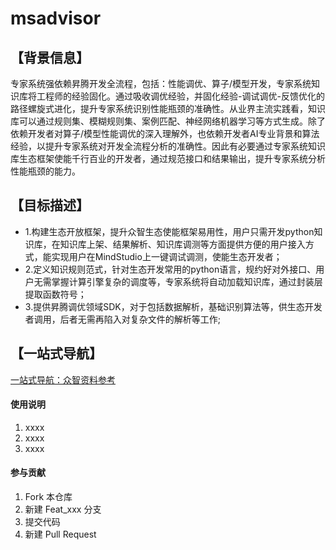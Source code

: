 # msadvisor

##  **【背景信息】** 
  
专家系统强依赖昇腾开发全流程，包括：性能调优、算子/模型开发，专家系统知识库将工程师的经验固化。通过吸收调优经验，并固化经验-调试调优-反馈优化的路径螺旋式进化，提升专家系统识别性能瓶颈的准确性。从业界主流实践看，知识库可以通过规则集、模糊规则集、案例匹配、神经网络机器学习等方式生成。除了依赖开发者对算子/模型性能调优的深入理解外，也依赖开发者AI专业背景和算法经验，以提升专家系统对开发全流程分析的准确性。因此有必要通过专家系统知识库生态框架使能千行百业的开发者，通过规范接口和结果输出，提升专家系统分析性能瓶颈的能力。  
##  **【目标描述】**  
 
+ 1.构建生态开放框架，提升众智生态使能框架易用性，用户只需开发python知识库，在知识库上架、结果解析、知识库调测等方面提供方便的用户接入方式，能实现用户在MindStudio上一键调试调测，使能生态开发者；  
+ 2.定义知识规则范式，针对生态开发常用的python语言，规约好对外接口、用户无需掌握计算引擎复杂的调度等，专家系统将自动加载知识库，通过封装层提取函数符号；  
+ 3.提供昇腾调优领域SDK，对于包括数据解析，基础识别算法等，供生态开发者调用，后者无需再陷入对复杂文件的解析等工作;



## **【一站式导航】**

[一站式导航：众智资料参考](https://gitee.com/ascend/docs-openmind/blob/master/guide/mindstudio/msadvisor/one_stop_navigation.md)

#### 使用说明

1.  xxxx
2.  xxxx
3.  xxxx

#### 参与贡献

1.  Fork 本仓库
2.  新建 Feat_xxx 分支
3.  提交代码
4.  新建 Pull Request
